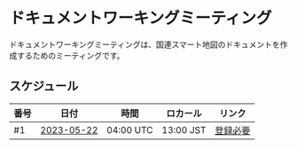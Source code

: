 # ドキュメントワーキングミーティング

ドキュメントワーキングミーティングは、国連スマート地図のドキュメントを作成するためのミーティングです。

## スケジュール

|番号 | 日付 | 時間 |ロカール| リンク
|-------|------|------|------|------|
| #1 | [2023-05-22](./2023-05-22.md) | 04:00 UTC|13:00 JST| [登録必要](https://ucla.zoom.us/meeting/register/tJUrcO-pqjsiEtQZccTcBHfbeISlnexdxe4Z)|

<!-- ### 過去のミーティング -->